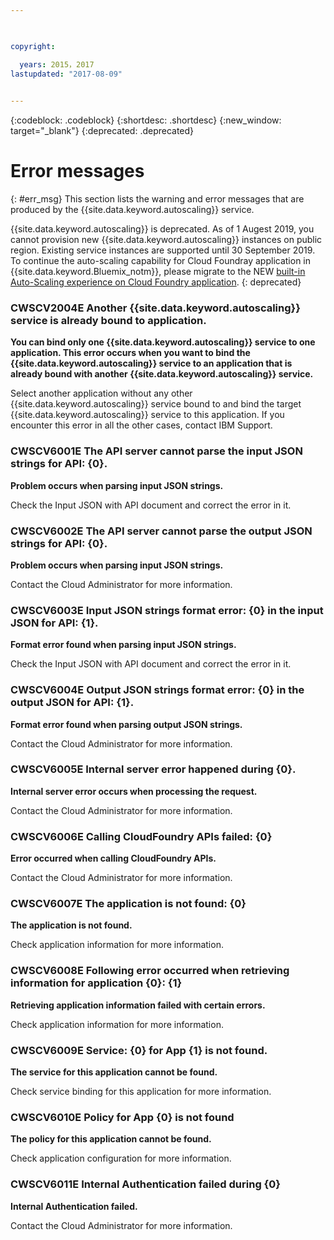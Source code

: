 ```yaml
---

 

copyright:

  years: 2015，2017
lastupdated: "2017-08-09"  
 

---
```


{:codeblock: .codeblock}
{:shortdesc: .shortdesc}
{:new_window: target="_blank"}
{:deprecated: .deprecated}

# Error messages
{: #err_msg}
This section lists the warning and error messages that are produced by the {{site.data.keyword.autoscaling}} service.

{{site.data.keyword.autoscaling}} is deprecated. As of 1 Augest 2019, you cannot provision new {{site.data.keyword.autoscaling}} instances on public region. Existing service instances are supported until 30 September 2019. To continue the auto-scaling capability for Cloud Foundray application in {{site.data.keyword.Bluemix_notm}}, please migrate to the NEW [built-in Auto-Scaling experience on Cloud Foundry application](https://{DomainName}/docs/cloud-foundry-public?topic=cloud-foundry-public-autoscale_cloud_foundry_apps). {: deprecated} 

### CWSCV2004E Another {{site.data.keyword.autoscaling}} service is already bound to application.
**You can bind only one {{site.data.keyword.autoscaling}} service to one application. This error occurs when you want to bind the {{site.data.keyword.autoscaling}} service to an application that is already bound with another {{site.data.keyword.autoscaling}} service.**

Select another application without any other {{site.data.keyword.autoscaling}} service bound to and bind the target {{site.data.keyword.autoscaling}} service to this application.
If you encounter this error in all the other cases, contact IBM Support.

### CWSCV6001E The API server cannot parse the input JSON strings for API: {0}.
**Problem occurs when parsing input JSON strings.**

Check the Input JSON with API document and correct the error in it.

### CWSCV6002E The API server cannot parse the output JSON strings for API: {0}.
**Problem occurs when parsing input JSON strings.**

Contact the Cloud Administrator for more information.

### CWSCV6003E Input JSON strings format error: {0} in the input JSON for API: {1}.
**Format error found when parsing input JSON strings.**

Check the Input JSON with API document and correct the error in it.

### CWSCV6004E Output JSON strings format error: {0} in the output JSON for API: {1}.
**Format error found when parsing output JSON strings.**

Contact the Cloud Administrator for more information.

### CWSCV6005E Internal server error happened during {0}.
**Internal server error occurs when processing the request.**

Contact the Cloud Administrator for more information.

### CWSCV6006E Calling CloudFoundry APIs failed: {0}
**Error occurred when calling CloudFoundry APIs.**

Contact the Cloud Administrator for more information.

### CWSCV6007E The application is not found: {0}
**The application is not found.**

Check application information for more information.

### CWSCV6008E Following error occurred when retrieving information for application {0}: {1}
**Retrieving application information failed with certain errors.**

Check application information for more information.

### CWSCV6009E Service: {0} for App {1} is not found.
**The service for this application cannot be found.**

Check service binding for this application for more information.

### CWSCV6010E Policy for App {0} is not found
**The policy for this application cannot be found.**

Check application configuration for more information.

### CWSCV6011E Internal Authentication failed during {0}
**Internal Authentication failed.**

Contact the Cloud Administrator for more information.

